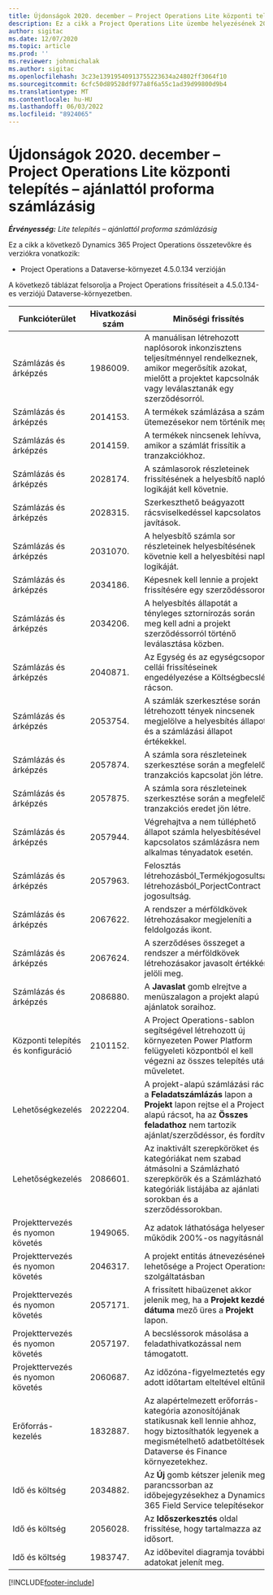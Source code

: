 ```yaml
---
title: Újdonságok 2020. december – Project Operations Lite központi telepítés – ajánlattól proforma számlázásig
description: Ez a cikk a Project Operations Lite üzembe helyezésének 2020. decemberi kiadásában elérhető minőségi frissítésekről nyújt tájékoztatást – a proforma számlázással kapcsolatos megállapodásról.
author: sigitac
ms.date: 12/07/2020
ms.topic: article
ms.prod: ''
ms.reviewer: johnmichalak
ms.author: sigitac
ms.openlocfilehash: 3c23e13919540913755223634a24802ff3064f10
ms.sourcegitcommit: 6cfc50d89528df977a8f6a55c1ad39d99800d9b4
ms.translationtype: MT
ms.contentlocale: hu-HU
ms.lasthandoff: 06/03/2022
ms.locfileid: "8924065"
---
```

# <a name="whats-new-december-2020---project-operations-lite-deployment---deal-to-proforma-invoicing"></a>Újdonságok 2020. december – Project Operations Lite központi telepítés – ajánlattól proforma számlázásig

_**Érvényesség:** Lite telepítés – ajánlattól proforma számlázásig_

Ez a cikk a következő Dynamics 365 Project Operations összetevőkre és verziókra vonatkozik:

  - Project Operations a Dataverse-környezet 4.5.0.134 verzióján 

A következő táblázat felsorolja a Project Operations frissítéseit a 4.5.0.134-es verziójú Dataverse-környezetben.

| **Funkcióterület** | **Hivatkozási szám** | **Minőségi frissítés** |
| --- | --- | --- |
| Számlázás és árképzés | 1986009. | A manuálisan létrehozott naplósorok inkonzisztens teljesítménnyel rendelkeznek, amikor megerősítik azokat, mielőtt a projektet kapcsolnák vagy leválasztanák egy szerződésorról. |
| Számlázás és árképzés | 2014153. | A termékek számlázása a számla ütemezésekor nem történik meg. |
| Számlázás és árképzés | 2014159. | A termékek nincsenek lehívva, amikor a számlát frissítik a tranzakciókhoz. |
| Számlázás és árképzés | 2028174. | A számlasorok részleteinek frissítésének a helyesbítő napló logikáját kell követnie. |
| Számlázás és árképzés | 2028315. | Szerkeszthető beágyazott rácsviselkedéssel kapcsolatos javítások. |
| Számlázás és árképzés | 2031070. | A helyesbítő számla sor részleteinek helyesbítésének követnie kell a helyesbítési napló logikáját. |
| Számlázás és árképzés | 2034186. | Képesnek kell lennie a projekt frissítésére egy szerződéssoron. |
| Számlázás és árképzés | 2034206. | A helyesbítés állapotát a tényleges sztornírozás során meg kell adni a projekt szerződéssorról történő leválasztása közben. |
| Számlázás és árképzés | 2040871. | Az Egység és az egységcsoport cellái frissítéseinek engedélyezése a Költségbecslés rácson. |
| Számlázás és árképzés | 2053754. | A számlák szerkesztése során létrehozott tények nincsenek megjelölve a helyesbítés állapota és a számlázási állapot értékekkel. |
| Számlázás és árképzés | 2057874. | A számla sora részleteinek szerkesztése során a megfelelő tranzakciós kapcsolat jön létre. |
| Számlázás és árképzés | 2057875. | A számla sora részleteinek szerkesztése során a megfelelő tranzakciós eredet jön létre. |
| Számlázás és árképzés | 2057944. | Végrehajtva a nem túlléphető állapot számla helyesbítésével kapcsolatos számlázásra nem alkalmas tényadatok esetén. |
| Számlázás és árképzés | 2057963. | Felosztás létrehozásból\_Termékjogosultság létrehozásból\_PorjectContract jogosultság. |
| Számlázás és árképzés | 2067622. | A rendszer a mérföldkövek létrehozásakor megjeleníti a feldolgozás ikont. |
| Számlázás és árképzés | 2067624. | A szerződéses összeget a rendszer a mérföldkövek létrehozásakor javasolt értékként jelöli meg. |
| Számlázás és árképzés | 2086880. | A **Javaslat** gomb elrejtve a menüszalagon a projekt alapú ajánlatok soraihoz. |
| Központi telepítés és konfiguráció | 2101152. | A Project Operations-sablon segítségével létrehozott új környezeten Power Platform felügyeleti központból el kell végezni az összes telepítés utáni műveletet. |
|   Lehetőségkezelés | 2022204. | A projekt-alapú számlázási rács a **Feladatszámlázás** lapon a **Projekt** lapon rejtse el a Project-alapú rácsot, ha az **Összes feladathoz** nem tartozik ajánlat/szerződéssor, és fordítva. |
|   Lehetőségkezelés | 2086601. | Az inaktivált szerepköröket és kategóriákat nem szabad átmásolni a Számlázható szerepkörök és a Számlázható kategóriák listájába az ajánlati sorokban és a szerződéssorokban. |
| Projekttervezés és nyomon követés | 1949065. | Az adatok láthatósága helyesen működik 200%-os nagyításnál |
| Projekttervezés és nyomon követés | 2046317. | A projekt entitás átnevezésének lehetősége a Project Operations szolgáltatásban |
| Projekttervezés és nyomon követés | 2057171. | A frissített hibaüzenet akkor jelenik meg, ha a **Projekt kezdési dátuma** mező üres a **Projekt** lapon. |
| Projekttervezés és nyomon követés | 2057197. | A becsléssorok másolása a feladathivatkozással nem támogatott. |
| Projekttervezés és nyomon követés | 2060687. | Az időzóna-figyelmeztetés egy adott időtartam elteltével eltűnik. |
| Erőforrás-kezelés | 1832887. | Az alapértelmezett erőforrás-kategória azonosítójának statikusnak kell lennie ahhoz, hogy biztosíthatók legyenek a megismételhető adatbetöltések a Dataverse és Finance környezetekhez. |
| Idő és költség | 2034882. | Az **Új** gomb kétszer jelenik meg a parancssorban az időbejegyzésekhez a Dynamics 365 Field Service telepítésekor. |
| Idő és költség | 2056028. | Az **Időszerkesztés** oldal frissítése, hogy tartalmazza az idősort. |
| Idő és költség | 1983747. | Az időbevitel diagramja további adatokat jelenít meg. |


[!INCLUDE[footer-include](../../includes/footer-banner.md)]